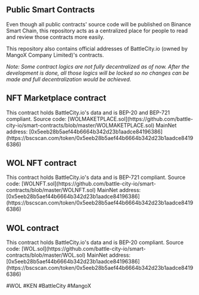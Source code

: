 <h2> Public Smart Contracts </h2>

Even though all public contracts' source code will be published on Binance Smart Chain, this repository acts as a centralized place for people to read and review those contracts more easily.

This repository also contains official addresses of BattleCity.io (owned by MangoX Company Limited)'s contracts.

<i> Note: Some contract logics are not fully decentralized as of now. After the development is done, all those logics will be locked so no changes can be made and full decentralization would be achieved. </i>

<h2> NFT Marketplace contract </h2>
This contract holds BattleCity.io's data and is BEP-20 and BEP-721 compliant.
Source code: [WOLMAKETPLACE.sol](https://github.com/battle-city-io/smart-contracts/blob/master/WOLMAKETPLACE.sol)
MainNet address: [0x5eeb28b5aef44b6664b342d23b1aadce84196386](https://bscscan.com/token/0x5eeb28b5aef44b6664b342d23b1aadce84196386)

<h2> WOL NFT contract</h2>
This contract holds BattleCity.io's data and is BEP-721 compliant.
Source code: [WOLNFT.sol](https://github.com/battle-city-io/smart-contracts/blob/master/WOLNFT.sol)
MainNet address: [0x5eeb28b5aef44b6664b342d23b1aadce84196386](https://bscscan.com/token/0x5eeb28b5aef44b6664b342d23b1aadce84196386)

<h2> WOL contract</h2>
This contract holds BattleCity.io's data and is BEP-20 compliant.
Source code: [WOL.sol](https://github.com/battle-city-io/smart-contracts/blob/master/WOL.sol)
MainNet address: [0x5eeb28b5aef44b6664b342d23b1aadce84196386](https://bscscan.com/token/0x5eeb28b5aef44b6664b342d23b1aadce84196386)

#WOL #KEN #BattleCity #MangoX
